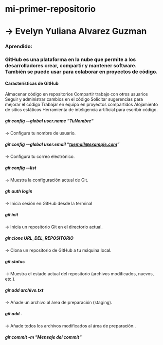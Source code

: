 # mi-primer-repositorio
# → Evelyn Yuliana Alvarez Guzman 
### Aprendido:
### GitHub es una plataforma en la nube que permite a los desarrolladores crear, compartir y mantener software. También se puede usar para colaborar en proyectos de código. 
#### Características de GitHub 
Almacenar código en repositorios
Compartir trabajo con otros usuarios
Seguir y administrar cambios en el código
Solicitar sugerencias para mejorar el código
Trabajar en equipo en proyectos compartidos
Alojamiento de sitios estáticos
Herramienta de inteligencia artificial para escribir código.

##### git config --global user.name "TuNombre"
→ Configura tu nombre de usuario.

##### git config --global user.email "tuemail@example.com"
→ Configura tu correo electrónico.

##### git config --list
→ Muestra la configuración actual de Git.

##### gh auth login
→ Inicia sesión en GitHub desde la terminal

##### git init
→ Inicia un repositorio Git en el directorio actual.

##### git clone URL_DEL_REPOSITORIO
→ Clona un repositorio de GitHub a tu máquina local.
##### git status
→ Muestra el estado actual del repositorio (archivos modificados, nuevos, etc.).

##### git add archivo.txt
→ Añade un archivo al área de preparación (staging).

##### git add .
→ Añade todos los archivos modificados al área de preparación..

##### git commit -m "Mensaje del commit"
